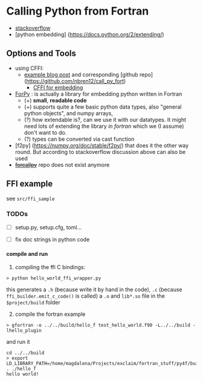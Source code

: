 # Calling Python from Fortran

* [stackoverflow](https://stackoverflow.com/questions/17075418/embed-python-into-fortran-90)
* [python embedding] (https://docs.python.org/2/extending/)

## Options and Tools
* using CFFI: 
  * [example blog post](https://www.noahbrenowitz.com/post/calling-fortran-from-python/) and corresponding [github repo] (https://github.com/nbren12/call_py_fort)
    * [CFFI for embedding](https://cffi.readthedocs.io/en/latest/embedding.html)
* [ForPy](https://github.com/ylikx/forpy) : is actually a library for embedding python written in Fortran
  * (+) **small**, **readable code** 
  * (+) supports quite a few basic python data types, also "general python objects", and numpy arrays,
  * (?) how extendable is?, can we use it with our datatypes. It might need lots of extending the library *in fortran* which we (I assume) don't want to do.
  * (?) types can be converted via cast function
* [f2py] (https://numpy.org/doc/stable/f2py/) that does it the other way round. But according to stackoverflow discussion above can also  be used
* ~~[forcallpy](https://forcallpy.readthedocs.io/en/latest/)~~ repo does not exist anymore


## FFI example
see `src/ffi_sample`
### TODOs
* [ ] setup.py, setup.cfg, toml...
* [ ] fix doc strings in python code


#### compile and run

1. compiling the ffi C bindings: 
```
> python hello_world_ffi_wrapper.py 
```
this generates a `.h` (because write it by hand in the code), `.c` (because `ffi_builder.emit_c_code()` is called) a `.o` and `lib*.so` file in the `$project/build` folder

2. compile the fortran example
```
> gfortran -o ../../build/hello_f test_hello_world.f90 -L../../build -lhello_plugin
```
and run it
```
cd ../../build
> export LD_LIBRARY_PATH=/home/magdalena/Projects/exclaim/fortran_stuff/py4f/build/:$LD_LIBRARY_PATH
. ./hello_f
hello world!
```